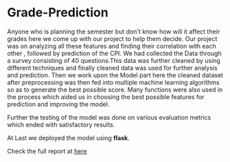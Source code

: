 # Grade-Prediction
Anyone who is  planning the semester but don't know how will it affect their grades here we come up with our project to help them decide.
Our project was on analyzing all these features and finding their correlation with each other , followed by prediction of the CPI. We had collected the Data through
a survey consisting of 40 questions.This data was further cleaned by using different techniques and finally cleaned data was used for further analysis and prediction.
Then we work upon the Model part here the cleaned dataset after preprocessing was then fed into multiple machine learning algorithms so as to generate the best possible score. Many functions were also used in the process which aided us in choosing the best possible features for prediction and improving the model.

 Further the testing of the model was done on various evaluation metrics which ended with satisfactory results.

At Last we deployed the model using **flask**.</br>

Check the full report at [here](https://github.com/modabbir24/Grade-Prediction/blob/master/Report.pdf)

